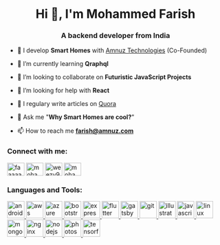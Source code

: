 <h1 align="center">Hi 👋, I'm Mohammed Farish</h1>
<h3 align="center">A backend developer from India</h3>

- 🔭 I develop **Smart Homes** with [Amnuz Technologies](https://www.amnuz.com) (Co-Founded)

- 🌱 I’m currently learning **Qraphql**

- 👯 I’m looking to collaborate on **Futuristic JavaScript Projects**

- 🤝 I’m looking for help with **React**

- 📝 I regulary write articles on [Quora](https://www.quora.com)

- 💬 Ask me "**Why Smart Homes are cool?**"

- 📫 How to reach me **farish@amnuz.com**

<p align="left">
<h3 align="left">Connect with me:</h3>

<a href="https://twitter.com/faaaaaarish" target="blank"><img align="center" src="https://cdn.jsdelivr.net/npm/simple-icons@3.0.1/icons/twitter.svg" alt="faaaaaarish" height="30" width="40" /></a> 
<a href="https://linkedin.com/in/mohammed_farish" target="blank"><img align="center" src="https://cdn.jsdelivr.net/npm/simple-icons@3.0.1/icons/linkedin.svg" alt="mohammed_farish" height="30" width="40" /></a>
<a href="https://fb.com/weezy978" target="blank"><img align="center" src="https://cdn.jsdelivr.net/npm/simple-icons@3.0.1/icons/facebook.svg" alt="weezy978" height="30" width="40" /></a>
<a href="https://instagram.com/mohammed_farish" target="blank"><img align="center" src="https://cdn.jsdelivr.net/npm/simple-icons@3.0.1/icons/instagram.svg" alt="mohammed_farish" height="30" width="40" /></a>
</p>

<h3 align="left">Languages and Tools:</h3>
<p align="left"> 
<a href="https://developer.android.com" target="_blank"> <img src="https://devicons.github.io/devicon/devicon.git/icons/android/android-original-wordmark.svg" alt="android" width="40" height="40"/> </a> 
<a href="https://aws.amazon.com" target="_blank"> <img src="https://devicons.github.io/devicon/devicon.git/icons/amazonwebservices/amazonwebservices-original-wordmark.svg" alt="aws" width="40" height="40"/> </a> 
<a href="https://azure.microsoft.com/en-in/" target="_blank"> <img src="https://www.vectorlogo.zone/logos/microsoft_azure/microsoft_azure-icon.svg" alt="azure" width="40" height="40"/> </a> 
<a href="https://getbootstrap.com" target="_blank"> <img src="https://devicons.github.io/devicon/devicon.git/icons/bootstrap/bootstrap-plain.svg" alt="bootstrap" width="40" height="40"/> </a> 
<a href="https://expressjs.com" target="_blank"> <img src="https://devicons.github.io/devicon/devicon.git/icons/express/express-original-wordmark.svg" alt="express" width="40" height="40"/> </a> 
<a href="https://flutter.dev" target="_blank"> <img src="https://www.vectorlogo.zone/logos/flutterio/flutterio-icon.svg" alt="flutter" width="40" height="40"/> </a> 
<a href="https://www.gatsbyjs.com/" target="_blank"> <img src="https://www.vectorlogo.zone/logos/gatsbyjs/gatsbyjs-icon.svg" alt="gatsby" width="40" height="40"/> </a> 
<a href="https://git-scm.com/" target="_blank"> <img src="https://www.vectorlogo.zone/logos/git-scm/git-scm-icon.svg" alt="git" width="40" height="40"/> </a> 
<a href="https://www.adobe.com/in/products/illustrator.html" target="_blank"> <img src="https://www.vectorlogo.zone/logos/adobe_illustrator/adobe_illustrator-icon.svg" alt="illustrator" width="40" height="40"/> </a> 
<a href="https://developer.mozilla.org/en-US/docs/Web/JavaScript" target="_blank"> <img src="https://devicons.github.io/devicon/devicon.git/icons/javascript/javascript-original.svg" alt="javascript" width="40" height="40"/> </a> 
<a href="https://www.linux.org/" target="_blank"> <img src="https://devicons.github.io/devicon/devicon.git/icons/linux/linux-original.svg" alt="linux" width="40" height="40"/> </a> 
<a href="https://www.mongodb.com/" target="_blank"> <img src="https://devicons.github.io/devicon/devicon.git/icons/mongodb/mongodb-original-wordmark.svg" alt="mongodb" width="40" height="40"/> </a> 
<a href="https://www.nginx.com" target="_blank"> <img src="https://devicons.github.io/devicon/devicon.git/icons/nginx/nginx-original.svg" alt="nginx" width="40" height="40"/> </a> 
<a href="https://nodejs.org" target="_blank"> <img src="https://devicons.github.io/devicon/devicon.git/icons/nodejs/nodejs-original-wordmark.svg" alt="nodejs" width="40" height="40"/> </a> 
<a href="https://www.photoshop.com/en" target="_blank"> <img src="https://devicons.github.io/devicon/devicon.git/icons/photoshop/photoshop-plain.svg" alt="photoshop" width="40" height="40"/> </a>
 <a href="https://www.tensorflow.org" target="_blank"> <img src="https://www.vectorlogo.zone/logos/tensorflow/tensorflow-icon.svg" alt="tensorflow" width="40" height="40"/> </a> </p>

